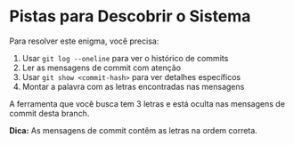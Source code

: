 # Pistas para Descobrir o Sistema

Para resolver este enigma, você precisa:

1. Usar `git log --oneline` para ver o histórico de commits
2. Ler as mensagens de commit com atenção
3. Usar `git show <commit-hash>` para ver detalhes específicos
4. Montar a palavra com as letras encontradas nas mensagens

A ferramenta que você busca tem 3 letras e está oculta nas mensagens de commit desta branch.

**Dica:** As mensagens de commit contêm as letras na ordem correta.